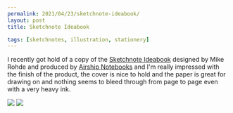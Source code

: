 ```yaml
---
permalink: 2021/04/23/sketchnote-ideabook/
layout: post
title: Sketchnote Ideabook

tags: [sketchnotes, illustration, stationery]
---
```


I recently got hold of a copy of the [Sketchnote Ideabook](https://sketchnoteideabook.com) designed by Mike Rohde and produced by 
[Airship Notebooks](https://airship.store/products/sketchnote-ideabook) and I'm really impressed with the finish of the product, 
the cover is nice to hold and the paper is great for drawing on and nothing seems to bleed through from page to page even with a very 
heavy ink. 

<img src="/img/posts/sketchnote-ideabook/front.jpg" />

<img src="/img/posts/sketchnote-ideabook/back.jpg" />

